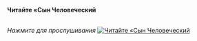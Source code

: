 **Читайте «Сын Человеческий**

\
_Нажмите для прослушивания_
[![Читайте «Сын Человеческий](https://cdn1.ozone.ru/s3/multimedia-1-r/c600/7009049907.jpg)](https://yandex.ru/video/touch/preview/12180225642556149621?parent-reqid=1760700657977757-15786010353298254839-balancer-l7leveler-kubr-yp-klg-303-BAL&text=%D0%B0%D0%BB%D0%B5%D0%BA%D1%81%D0%B0%D0%BD%D0%B4%D1%80+%D0%BC%D0%B5%D0%BD%D1%8C+%D1%81%D1%8B%D0%BD+%D1%87%D0%B5%D0%BB%D0%BE%D0%B2%D0%B5%D1%87%D0%B5%D1%81%D0%BA%D0%B8%D0%B9)
